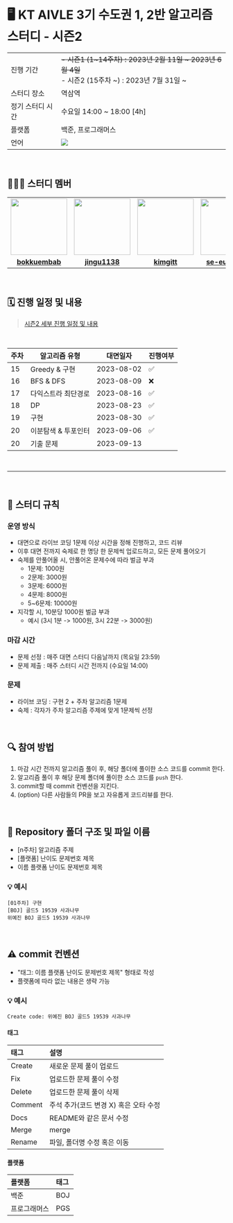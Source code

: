 # 🖥 KT AIVLE 3기 수도권 1, 2반 알고리즘 스터디 - 시즌2

<table>
  <tr>
    <td>진행 기간</td>
    <td>
      <s>- 시즌1 (1~14주차) : 2023년 2월 11일 ~ 2023년 6월 4일 </s> <br/>
      - 시즌2 (15주차 ~) : 2023년 7월 31일 ~ 
    </td>
  </tr>
  <tr>
    <td>스터디 장소</td>
    <td>역삼역</td>
  </tr>
  <tr>
    <td>정기 스터디 시간</td>
    <td>수요일 14:00 ~ 18:00 [4h] </b></a></td>
  </tr>
  <tr>
    <td>플랫폼</td>
    <td>백준, 프로그래머스</td>
  </tr>
  <tr>
    <td>언어</td>
    <td>
        <img src="https://img.shields.io/badge/Python-3776AB?style=for-the-badge&logo=python&logoColor=white">
    </td>
  </tr>
</table>

<br/>

## 🧑🏻‍💻 스터디 멤버

<table>
 <tr>
    <td align="center"><a href="https://github.com/bokkuembab"><img src="https://avatars.githubusercontent.com/bokkuembab" width="130px;" alt=""></a></td>
    <td align="center"><a href="https://github.com/jingu1138"><img src="https://avatars.githubusercontent.com/jingu1138" width="130px;" alt=""></a></td>
    <td align="center"><a href="https://github.com/kimgitt"><img src="https://avatars.githubusercontent.com/kimgitt" width="130px;" alt=""></a></td>
    <td align="center"><a href="https://github.com/se-eun-park"><img src="https://avatars.githubusercontent.com/se-eun-park" width="130px;" alt=""></a></td>
    <td align="center"><a href="https://github.com/skw517"><img src="https://avatars.githubusercontent.com/skw517" width="130px;" alt=""></a></td>
    <td align="center"><a href="https://github.com/haneul5"><img src="https://avatars.githubusercontent.com/haneul5" width="130px;" alt=""></a></td>
  </tr>
  <tr>
    <td align="center"><a href="https://github.com/bokkuembab"><b>bokkuembab</b></a></td>
    <td align="center"><a href="https://github.com/jingu1138"><b>jingu1138</b></a></td>
    <td align="center"><a href="https://github.com/kimgitt"><b>kimgitt</b></a></td>
    <td align="center"><a href="https://github.com/se-eun-park"><b>se-eun-park</b></a></td>
    <td align="center"><a href="https://github.com/skw517"><b>skw517</b></a></td>
    <td align="center"><a href="https://github.com/haneul5"><b>haneul5</b></a></td>
  </tr>
</table>

<br/>


## 🗓 진행 일정 및 내용
> [시즌2 세부 진행 일정 및 내용](https://github.com/6-Sense-AI/AIVLE-AlgorithmStudy/blob/main/%5B0%5D%20docs/%EC%8B%9C%EC%A6%8C2_%EC%A7%84%ED%96%89%20%EB%B0%8F%20%EB%82%B4%EC%9A%A9.md)

<br>

|주차|알고리즘 유형|대면일자|진행여부|
|---|---|---|---|
|15|Greedy & 구현|2023-08-02|✅|
|16|BFS & DFS|2023-08-09|❌|
|17|다익스트라 최단경로|2023-08-16|✅|
|18|DP|2023-08-23|✅|
|19|구현|2023-08-30|✅|
|20|이분탐색 & 투포인터|2023-09-06|✅|
|20|기출 문제|2023-09-13||

<br/>

---

<br/>

## 📌 스터디 규칙

### 운영 방식
- 대면으로 라이브 코딩 1문제 이상 시간을 정해 진행하고, 코드 리뷰
- 이후 대면 전까지 숙제로 한 명당 한 문제씩 업로드하고, 모든 문제 풀어오기
- 숙제를 안풀어올 시, 안풀어온 문제수에 따라 벌금 부과
  - 1문제: 1000원
  - 2문제: 3000원
  - 3문제: 6000원
  - 4문제: 8000원
  - 5~6문제: 10000원
- 지각할 시, 10분당 1000원 벌금 부과
  - 예시
    (3시 1분 -> 1000원, 3시 22분 -> 3000원)

### 마감 시간
- 문제 선정 : 매주 대면 스터디 다음날까지 (목요일 23:59)
- 문제 제출 : 매주 스터디 시간 전까지 (수요일 14:00)

### 문제
- 라이브 코딩 : 구현 2 + 주차 알고리즘 1문제
- 숙제 : 각자가 주차 알고리즘 주제에 맞게 1문제씩 선정

<br/>

## 🔍 참여 방법
1. 마감 시간 전까지 알고리즘 풀이 후, 해당 폴더에 풀이한 소스 코드를 commit 한다.
2. 알고리즘 풀이 후 해당 문제 폴더에 풀이한 소스 코드를 `push` 한다.
3. commit할 때 commit 컨벤션을 지킨다.
4. (option) 다른 사람들의 PR을 보고 자유롭게 코드리뷰를 한다.

<br/>

## 📁 Repository 폴더 구조 및 파일 이름

- [n주차] 알고리즘 주제
- [플랫폼] 난이도 문제번호 제목
- 이름 플랫폼 난이도 문제번호 제목

### 💡 예시

`[01주차] 구현` <br>
`[BOJ] 골드5 19539 사과나무` <br>
`위예진 BOJ 골드5 19539 사과나무`

<br/>

## ⚠️ commit 컨벤션

- "태그: 이름 플랫폼 난이도 문제번호 제목" 형태로 작성
- 플랫폼에 따라 없는 내용은 생략 가능

### 💡 예시

`Create code: 위예진 BOJ 골드5 19539 사과나무`

#### 태그

| 태그       | 설명                      |
|:---------|:------------------------|
| Create     | 새로운 문제 풀이 업로드               |
| Fix      | 업로드한 문제 풀이 수정                   |
| Delete  | 업로드한 문제 풀이 삭제 |
| Comment  | 주석 추가(코드 변경 X) 혹은 오타 수정 |
| Docs     | README와 같은 문서 수정        |
| Merge    | merge                   |
| Rename   | 파일, 폴더명 수정 혹은 이동        |

#### 플랫폼

| 플랫폼    | 태그  |
|:-------|:----|
| 백준     | BOJ |
| 프로그래머스 | PGS |

<br/>
